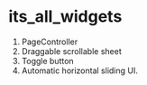# its_all_widgets

1. PageController
2. Draggable scrollable sheet
3. Toggle button
4. Automatic horizontal sliding UI.
